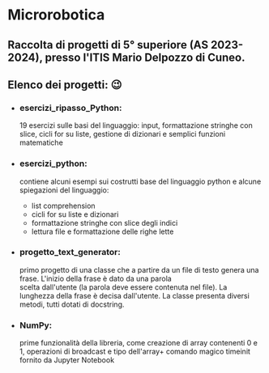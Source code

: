 # Microrobotica
## Raccolta di progetti di 5° superiore (AS 2023-2024), presso l'ITIS Mario Delpozzo di Cuneo. 
## Elenco dei progetti: 😉
- ### esercizi_ripasso_Python:
  19 esercizi sulle basi del linguaggio: input, formattazione stringhe con slice, cicli for su liste,
  gestione di  dizionari e semplici funzioni matematiche
- ### esercizi_python:
  contiene alcuni esempi sui costrutti base del linguaggio python e alcune spiegazioni del linguaggio:
    - list comprehension
    - cicli for su liste e dizionari
    - formattazione stringhe con slice degli indici
    - lettura file e formattazione delle righe lette
 - ### progetto_text_generator:
    primo progetto di una classe che a partire da un file di testo genera una frase. 
    L'inizio della frase  è dato da una parola  
    scelta dall'utente (la parola deve essere contenuta nel file). La lunghezza della frase è decisa dall'utente.
    La classe presenta diversi metodi, tutti dotati di docstring.

- ### NumPy:
    prime funzionalità della libreria, come creazione di array contenenti 0 e 1, operazioni di broadcast e tipo
    dell'array+ comando magico timeinit fornito da Jupyter Notebook

